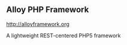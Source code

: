 Alloy PHP Framework
-------------------
http://alloyframework.org

A lightweight REST-centered PHP5 framework

